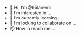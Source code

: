 - 👋 Hi, I’m @95lanemi
- 👀 I’m interested in ...
- 🌱 I’m currently learning ...
- 💞️ I’m looking to collaborate on ...
- 📫 How to reach me ...

<!---
95lanemi/95lanemi is a ✨ special ✨ repository because its `README.md` (this file) appears on your GitHub profile.
You can click the Preview link to take a look at your changes.
--->
